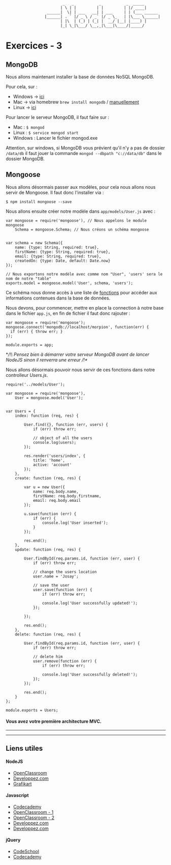 				             _   _           _           _  _____       
				            | \ | |         | |         | |/ ____|      
				      ______|  \| | ___   __| | ___     | | (___ ______ 
				     |______| . ` |/ _ \ / _` |/ _ \_   | |\___ \______|
				            | |\  | (_) | (_| |  __/ |__| |____) |      
				            |_| \_|\___/ \__,_|\___|\____/|_____/       
                                                    
                                                    
                                                    
# Exercices - 3

## MongoDB

Nous allons maintenant installer la base de données NoSQL MongoDB. 

Pour cela, sur : 
* Windows -> [ici](https://www.mongodb.org/downloads?_ga=1.106157894.453929076.1445029065#production)
* Mac -> via homebrew `brew install mongodb` / [manuellement](http://docs.mongodb.org/master/tutorial/install-mongodb-on-os-x/?_ga=1.38942950.453929076.1445029065#install-mongodb-manually)
* Linux -> [ici](http://docs.mongodb.org/manual/tutorial/install-mongodb-on-ubuntu/#install-mongodb)

Pour lancer le serveur MongoDB, il faut faire sur : 
* Mac : `$ mongod`
* Linux : `$ service mongod start`
* Windows : Lancer le fichier mongod.exe

Attention, sur windows, si MongoDB vous prévient qu'il n'y a pas de dossier `/data/db` il faut jouer la commande `mongod --dbpath "c://data/db"` dans le dossier MongoDB. 

## Mongoose

Nous allons désormais passer aux modèles, pour cela nous allons nous servir de Mongoose. Il faut donc l'installer via : 

```
$ npm install mongoose --save
```

Nous allons ensuite créer notre modèle dans `app/models/User.js` avec : 

```
var mongoose = require('mongoose'), // Nous appelons le module mongoose
    Schema = mongoose.Schema; // Nous créons un schéma mongoose


var schema = new Schema({
    name: {type: String, required: true},
    firstName: {type: String, required: true},
    email: {type: String, required: true},
    createdOn: {type: Date, default: Date.now}
});

// Nous exportons notre modèle avec comme nom "User", 'users' sera le nom de notre "table"
exports.model = mongoose.model('User', schema, 'users'); 
```

Ce schéma nous donne accès à une liste de [fonctions](http://mongoosejs.com/docs/api.html) pour accéder aux informations contenues dans la base de données. 

Nous devons, pour commencer, mettre en place la connection à notre base dans le fichier `app.js`, en fin de fichier il faut donc rajouter : 

```
var mongoose = require('mongoose');
mongoose.connect('mongodb://localhost/morpion', function(err) {
  if (err) { throw err; }
}); 

module.exports = app;
``` 

**/!\ Pensez bien à démarrer votre serveur MongoDB avant de lancer NodeJS sinon il renverra une erreur /!\**

Nous allons désormais pouvoir nous servir de ces fonctions dans notre controlleur _Users.js_.

```
require('../models/User');

var mongoose = require('mongoose'),
    User = mongoose.model('User');


var Users = {
    index: function (req, res) {

        User.find({}, function (err, users) {
            if (err) throw err;

            // object of all the users
            console.log(users);
        });

        res.render('users/index', {
            title: 'home',
            active: 'account'
        });
    },
    create: function (req, res) {

        var u = new User({
            name: req.body.name,
            firstName: req.body.firstname,
            email: req.body.email
        });

        u.save(function (err) {
            if (err) {
                console.log('User inserted');
            }
        });

        res.end();
    },
    update: function (req, res) {

        User.findById(req.params.id, function (err, user) {
            if (err) throw err;

            // change the users location
            user.name = 'Josay';

            // save the user
            user.save(function (err) {
                if (err) throw err;

                console.log('User successfully updated!');
            });

        });

        res.end();
    },
    delete: function (req, res) {

        User.findById(req.params.id, function (err, user) {
            if (err) throw err;

            // delete him
            user.remove(function (err) {
                if (err) throw err;

                console.log('User successfully deleted!');
            });
        });

        res.end();
    }
};

module.exports = Users;
```

#### Vous avez votre première architecture MVC.

__________
__________

## Liens utiles 

#### NodeJS

* [OpenClassroom](https://openclassrooms.com/courses/des-applications-ultra-rapides-avec-node-js)
* [Developpez.com](http://nodejs.developpez.com/tutoriels/javascript/node-js-livre-debutant/)
* [Grafikart](http://www.grafikart.fr/tutoriels/nodejs/nodejs-socketio-tchat-366)

#### Javascript

* [Codecademy](https://www.codecademy.com/tracks/javascript)
* [OpenClassroom - 1](https://openclassrooms.com/courses/tout-sur-le-javascript)
* [OpenClassroom - 2](https://openclassrooms.com/courses/dynamisez-vos-sites-web-avec-javascript)
* [Developpez.com](http://javascript.developpez.com/cours/)
* [Developpez.com](http://javascript.developpez.com/cours/)

#### jQuery

* [CodeSchool](https://www.codeschool.com/courses/try-jquery)
* [Codecademy](https://www.codecademy.com/tracks/jquery)
